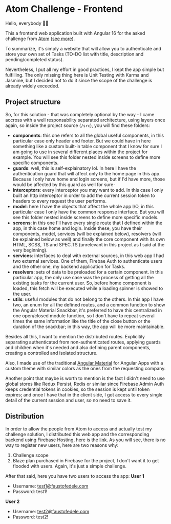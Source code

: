 
# Atom Challenge - Frontend
Hello, everybody 👋🏻

This a frontend web application built with Angular 16 for the asked challenge from [Atom](https://atomchat.io/) ([see more](https://github.com/ffedelefrsf/AtomChallenge)). 

To summarize, it's simply a website that will allow you to authenticate and store your own set of Tasks (TO-DO list with title, description and pending/completed status).

Nevertheless, I put all my effort in good practices, I kept the app simple but fulfilling. The only missing thing here is Unit Testing with Karma and Jasmine, but I decided not to do it since the scope of the challenge is already widely exceeded.

## Project structure

So, for this solution - that was completely optional by the way - I came accross with a well responsability separated architecture, using layers once again, so inside the project source (`/src`), you will find these folders:
 - **components**: this one refers to all the global useful components, in this particular case only header and footer. But we could have in here something like a custom built-in table component that I know for sure I am going to use in several different places within the project for example. You will see this folder nested inside screens to define more specific components.
 - **guards**: well, this is self-explainatory lol. In here I have the authentication guard that will affect only to the home page in this app. Because I only have home and login screens, but if I'd have more, those would be affected by this guard as well for sure-
 - **interceptors**: every interceptor you may want to add. In this case I only built an http interceptor in order to add the current session token to headers to every request the user performs.
 - **model**: here I have the objects that affect the whole app I/O, in this particular case I only have the common response interface. But you will see this folder nested inside screens to define more specific models.
 - **screens**: in this one I'll have every single route that I defined within the app, in this case home and login. Inside these, you have their components, model, services (will be explained below), resolvers (will be explained below as well) and finally the core component with its own HTML, SCSS, TS and SPEC.TS (unrelevant in this project as I said at the very beginning).
 - **services**: interfaces to deal with external sources, in this web app I had two external services. One of them, Firebae Auth to authenticate users and the other one, my backend application for Tasks.
 - **resolvers**: sets of data to be preloaded for a certain component. In this particular app, the only use case was the process of getting all the existing tasks for the current user. So, before home component is loaded, this fetch will be executed while a loading spinner is showed to the user.
 - **utils**: useful modules that do not belong to the others. In this app I have two, an enum for all the defined routes, and a common function to show the Angular Material Snackbar, it's preferred to have this centralized in one open/closed module function, so I don't have to repeat several times the same information like the title of the close button or the duration of the snackbar; in this way, the app will be more maintainable.

Besides all this, I want to mention the distributed routes. Explicitily separating authenticated from non-authenticated routes, applying guards and children when it's needed and also defining parent components, creating a controlled and isolated structure.

Also, I made use of the traditional [Angular Material](https://material.angular.io/) for Angular Apps with a custom theme with similar colors as the ones from the requesting company.

Another point that maybe is worth to mention is the fact I didn't need to use global stores like Redux Persist, Redis or similar since Firebase Admin Auth keeps credential tokens in cookies, so the session is kept until token expires; and once I have that in the client side, I got access to every single detail of the current session and user, so no need to save it.

## Distribution

In order to allow the people from Atom to access and actually test my challenge solution, I distributed this web app and the corresponding backend using Firebase Hosting, here is the [link](https://atom-challenge-f2f3d.web.app/).
As you will see, there is no way to register new users, here are two reasons why:

 1. Challenge scope
 2. Blaze plan purchased in Firebase for the project, I don't want it to get flooded with users. Again, it's just a simple challenge.

After that said, here you have two users to access the app:
**User 1**
 - Username: test1@faustofedele.com
 - Password: test1!

**User 2**
 - Username: test2@faustofedele.com
 - Password: test2!
